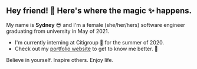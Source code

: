 ## Hey friend! 👋 Here's where the magic :sparkles: happens.

My name is **Sydney** :sunglasses: and I'm a female (she/her/hers) software engineer graduating from university in May of 2021.

* I'm currently interning at Citigroup :bank: for the summer of 2020.
* Check out my [portfolio website](https://sydneyq.github.io/) to get to know me better. :tada:

Believe in yourself. Inspire others. Enjoy life.


<!--
**sydneyq/sydneyq** is a ✨ _special_ ✨ repository because its `README.md` (this file) appears on your GitHub profile.

Here are some ideas to get you started:

- 🔭 I’m currently working on ...
- 🌱 I’m currently learning ...
- 👯 I’m looking to collaborate on ...
- 🤔 I’m looking for help with ...
- 💬 Ask me about ...
- 📫 How to reach me: ...
- 😄 Pronouns: ...
- ⚡ Fun fact: ...
-->
